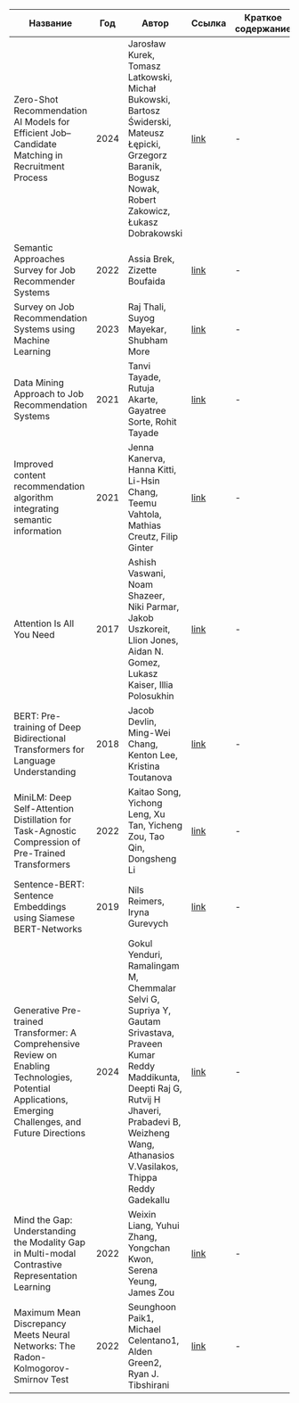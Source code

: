 | Название | Год | Автор | Ссылка | Краткое содержание |
| -------- |---- | ----- | ------ | ---- |
|Zero-Shot Recommendation AI Models for Efficient Job–Candidate Matching in Recruitment Process|2024|Jarosław Kurek, Tomasz Latkowski, Michał Bukowski, Bartosz Świderski, Mateusz Łępicki, Grzegorz Baranik, Bogusz Nowak, Robert Zakowicz, Łukasz Dobrakowski|[link](https://www.mdpi.com/2076-3417/14/6/2601)|-|
|Semantic Approaches Survey for Job Recommender Systems|2022|Assia Brek, Zizette Boufaida|[link](https://www.researchgate.net/publication/362482440_Semantic_Approaches_Survey_for_Job_Recommender_Systems)|-|
|Survey on Job Recommendation Systems using Machine Learning|2023|Raj Thali, Suyog Mayekar, Shubham More|[link](https://www.researchgate.net/publication/370176981_Survey_on_Job_Recommendation_Systems_using_Machine_Learning)|-|
|Data Mining Approach to Job Recommendation Systems|2021|Tanvi Tayade, Rutuja Akarte, Gayatree Sorte, Rohit Tayade|[link](https://www.researchgate.net/publication/347554505_Data_Mining_Approach_to_Job_Recommendation_Systems)|-|
|Improved content recommendation algorithm integrating semantic information|2021|Jenna Kanerva, Hanna Kitti, Li-Hsin Chang, Teemu Vahtola, Mathias Creutz, Filip Ginter|[link](https://journalofbigdata.springeropen.com/articles/10.1186/s40537-023-00776-7)|-|
|Attention Is All You Need|2017|Ashish Vaswani, Noam Shazeer, Niki Parmar, Jakob Uszkoreit, Llion Jones, Aidan N. Gomez, Lukasz Kaiser, Illia Polosukhin|[link](https://arxiv.org/abs/1706.03762)|-|
|BERT: Pre-training of Deep Bidirectional Transformers for Language Understanding|2018|Jacob Devlin, Ming-Wei Chang, Kenton Lee, Kristina Toutanova|[link](https://arxiv.org/abs/1810.04805)|-|
|MiniLM: Deep Self-Attention Distillation for Task-Agnostic Compression of Pre-Trained Transformers|2022|Kaitao Song, Yichong Leng, Xu Tan, Yicheng Zou, Tao Qin, Dongsheng Li|[link](https://arxiv.org/abs/2205.12986)|-|
|Sentence-BERT: Sentence Embeddings using Siamese BERT-Networks|2019|Nils Reimers, Iryna Gurevych|[link](https://arxiv.org/abs/1908.10084)|-|
|Generative Pre-trained Transformer: A Comprehensive Review on Enabling Technologies, Potential Applications, Emerging Challenges, and Future Directions|2024|Gokul Yenduri, Ramalingam M, Chemmalar Selvi G, Supriya Y, Gautam Srivastava, Praveen Kumar Reddy Maddikunta, Deepti Raj G, Rutvij H Jhaveri, Prabadevi B, Weizheng Wang, Athanasios V.Vasilakos, Thippa Reddy Gadekallu|[link](https://www.researchgate.net/publication/379857733_GPT_Generative_Pre-trained_Transformer_-_A_Comprehensive_Review_on_Enabling_Technologies_Potential_Applications_Emerging_Challenges_and_Future_Directions)|-|
|Mind the Gap: Understanding the Modality Gap in Multi-modal Contrastive Representation Learning|2022|Weixin Liang, Yuhui Zhang, Yongchan Kwon, Serena Yeung, James Zou|[link](https://arxiv.org/abs/2203.02053)|-|
|Maximum Mean Discrepancy Meets Neural Networks: The Radon-Kolmogorov-Smirnov Test|2022|Seunghoon Paik1, Michael Celentano1, Alden Green2, Ryan J. Tibshirani|[link](https://arxiv.org/pdf/2309.02422)|-|







